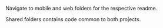 Navigate to mobile and web folders for the respective readme.

Shared folders contains code common to both projects.
